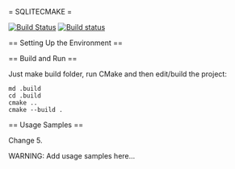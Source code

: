 = SQLITECMAKE =

[![Build Status](https://travis-ci.org/zhenyatnk/sqlite.cmake.svg?branch=master)](https://travis-ci.org/zhenyatnk/sqlite.cmake)
[![Build status](https://ci.appveyor.com/api/projects/status/jwlajgglq5sf8xu8?svg=true)](https://ci.appveyor.com/project/zhenyatnk/sqlite-cmake)

== Setting Up the Environment ==

== Build and Run ==

Just make build folder, run CMake and then edit/build the project:

```
md .build
cd .build
cmake ..
cmake --build .
```
== Usage Samples ==

Change 5.

WARNING: Add usage samples here...
